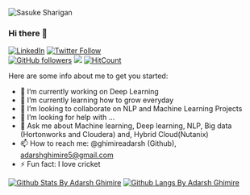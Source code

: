![Sasuke Sharigan](https://media.giphy.com/media/I6wUi5eTdUCWI/giphy.gif)
### Hi there 👋
[![LinkedIn][linkedin-shield]][linkedin-url]
[![Twitter Follow](https://img.shields.io/twitter/follow/adarshghimire.svg?style=social)](https://twitter.com/adarshghimire)  
[![GitHub followers](https://img.shields.io/github/followers/ghimireadarsh.svg?style=social&label=Follow&maxAge=2592000)](https://github.com/ghimireadarsh?tab=followers)
![](https://komarev.com/ghpvc/?username=ghimireadarsh)
[![HitCount](http://hits.dwyl.com/ghimireadarsh/ghimireadarsh.svg)](http://hits.dwyl.com/ghimireadarsh/ghimireadarsh) 
<!-- 
**ghimireadarsh/ghimireadarsh** is a ✨ _special_ ✨ repository because its `README.md` (this file) appears on your GitHub profile. -->

Here are some info about me to get you started:

- 🔭 I’m currently working on Deep Learning
- 🌱 I’m currently learning how to grow everyday
- 👯 I’m looking to collaborate on NLP and Machine Learning Projects
- 🤔 I’m looking for help with ...
- 💬 Ask me about Machine learning, Deep learning, NLP, Big data (Hortonworks and Cloudera) and, Hybrid Cloud(Nutanix)
- 📫 How to reach me: @ghimireadarsh (Github), adarshghimire5@gmail.com 
- ⚡ Fun fact: I love cricket


[![Github Stats By Adarsh Ghimire](https://github-readme-stats.vercel.app/api?username=ghimireadarsh&show_icons=true&hide=prs&cache_seconds=86400&theme=great-gatsby)]()
[![Github Langs By Adarsh Ghimire](https://github-readme-stats.vercel.app/api/top-langs/?username=ghimireadarsh&layout=compact&show_icons=true&cache_seconds=86400&theme=great-gatsby)]()

[linkedin-shield]: https://img.shields.io/badge/-LinkedIn-black.svg?style=flat-square&logo=linkedin&colorB=555
[linkedin-url]: https://www.linkedin.com/in/adarsh-ghimire-0a1a51a6/
